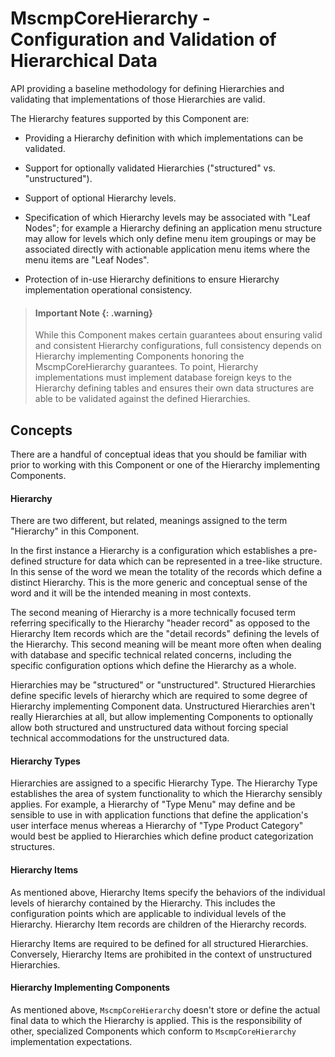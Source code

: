 # MscmpCoreHierarchy - Configuration and Validation of Hierarchical Data

<!-- MDOC !-->

API providing a baseline methodology for defining Hierarchies and validating
that implementations of those Hierarchies are valid.

The Hierarchy features supported by this Component are:

  * Providing a Hierarchy definition with which implementations can be
  validated.

  * Support for optionally validated Hierarchies ("structured" vs.
  "unstructured").

  * Support of optional Hierarchy levels.

  * Specification of which Hierarchy levels may be associated with "Leaf Nodes";
  for example a Hierarchy defining an application menu structure may allow for
  levels which only define menu item groupings or may be associated directly
  with actionable application menu items where the menu items are "Leaf Nodes".

  * Protection of in-use Hierarchy definitions to ensure Hierarchy
  implementation operational consistency.

>#### Important Note {: .warning}
>
> While this Component makes certain guarantees about ensuring valid and
> consistent Hierarchy configurations, full consistency depends on Hierarchy
> implementing Components honoring the MscmpCoreHierarchy guarantees.  To point,
> Hierarchy implementations must implement database foreign keys to the
> Hierarchy defining tables and ensures their own data structures are able to be
> validated against the defined Hierarchies.

## Concepts

There are a handful of conceptual ideas that you should be familiar with prior
to working with this Component or one of the Hierarchy implementing Components.


#### Hierarchy

There are two different, but related, meanings assigned to the term "Hierarchy"
in this Component.

In the first instance a Hierarchy is a configuration which establishes a pre-
defined structure for data which can be represented in a tree-like structure.
In this sense of the word we mean the totality of the records which define a
distinct Hierarchy.  This is the more generic and conceptual sense of the word
and it will be the intended meaning in most contexts.

The second meaning of Hierarchy is a more technically focused term referring
specifically to the Hierarchy "header record" as opposed to the Hierarchy Item
records which are the "detail records" defining the levels of the Hierarchy.
This second meaning will be meant more often when dealing with database and
specific technical related concerns, including the specific configuration
options which define the Hierarchy as a whole.

Hierarchies may be "structured" or "unstructured".  Structured Hierarchies
define specific levels of hierarchy which are required to some degree of
Hierarchy implementing Component data.  Unstructured Hierarchies aren't really
Hierarchies at all, but allow implementing Components to optionally allow both
structured and unstructured data without forcing special technical
accommodations for the unstructured data.

#### Hierarchy Types

Hierarchies are assigned to a specific Hierarchy Type.  The Hierarchy Type
establishes the area of system functionality to which the Hierarchy sensibly
applies.  For example, a Hierarchy of "Type Menu" may define and be sensible to
use in with application functions that define the application's user interface
menus whereas a Hierarchy of "Type Product Category" would best be applied to
Hierarchies which define product categorization structures.

#### Hierarchy Items

As mentioned above, Hierarchy Items specify the behaviors of the individual
levels of hierarchy contained by the Hierarchy.  This includes the configuration
points which are applicable to individual levels of the Hierarchy.  Hierarchy
Item records are children of the Hierarchy records.

Hierarchy Items are required to be defined for all structured Hierarchies.
Conversely, Hierarchy Items are prohibited in the context of unstructured
Hierarchies.

#### Hierarchy Implementing Components

As mentioned above, `MscmpCoreHierarchy` doesn't store or define the actual
final data to which the Hierarchy is applied.  This is the responsibility of
other, specialized Components which conform to `MscmpCoreHierarchy`
implementation expectations.
